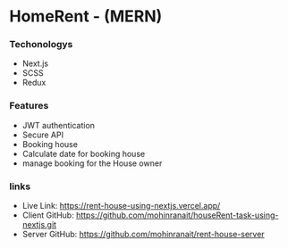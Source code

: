 # HomeRent - (MERN)

### Techonologys
- Next.js
- SCSS
- Redux

### Features
- JWT authentication
- Secure API
- Booking house
- Calculate date for booking house
- manage booking for the House owner


### links
- Live Link: https://rent-house-using-nextjs.vercel.app/
- Client GitHub: https://github.com/mohinranait/houseRent-task-using-nextjs.git
- Server GitHub: https://github.com/mohinranait/rent-house-server
